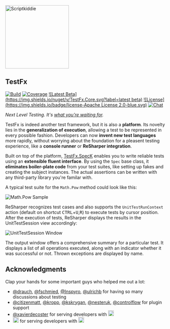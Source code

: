 <img src="http://matkoch.github.io/TestFx/gangsterscriptkiddie.gif" height="200px" alt="Scriptkiddie" />

## TestFx

[![Build](https://img.shields.io/teamcity/codebetter/Testfx_Ci.svg?label=master)](http://teamcity.codebetter.com/project.html?projectId=Testfx)
[![Coverage](https://img.shields.io/teamcity/coverage/Testfx_Ci.svg)](http://teamcity.codebetter.com/viewLog.html?buildTypeId=Testfx_Ci&buildId=lastSuccessful&tab=coverage_dotnet)
[![Latest Beta](https://img.shields.io/nuget/v/TestFx.Core.svg?label=latest beta)](http://nuget.org/packages/TestFx.Core)
[![License](https://img.shields.io/badge/license-Apache License 2.0-blue.svg)](https://github.com/matkoch/TestFx/blob/master/LICENSE)
[![Chat](https://img.shields.io/badge/gitter-join_chat-ff69b4.svg)](https://gitter.im/matkoch/TestFx)

*Next Level Testing. It's [what you're waiting for](https://github.com/matkoch/TestFx/wiki/Motivation).*

TestFx is indeed another test framework, but it is also a **platform**. Its novelty lies in the **generalization of execution**, allowing a test to be represented in every possible fashion. Developers can now **invent new test languages** more rapidly, without worrying about the foundation for a pleasent testing experience, like a **console runner** or **ReSharper integration**.

Built on top of the platform, [TestFx.SpecK](https://github.com/matkoch/TestFx/wiki/SpecK) enables you to write reliable tests using an **extensible fluent interface**. By using the `Spec` base class, it **eliminates boiler-plate code** from your test suites, like setting up fakes and creating the subject instances. The actual assertions can be written with any third-party library you're familar with.

A typical test suite for the `Math.Pow` method could look like this:

![Math.Pow Sample](http://matkoch.github.io/TestFx/math_pow-1.png)

ReSharper recognizes test cases and also supports the `UnitTestRunContext` action (default on shortcut <kbd>CTRL</kbd>+<kbd>U</kbd>,<kbd>R</kbd>) to execute tests by cursor position. After the execution of tests, ReSharper displays the results in the UnitTestSession view accordingly:

![UnitTestSession Window](http://matkoch.github.io/TestFx/unit_test_session-1.png)

The output window offers a comprehensive summary for a particular test. It displays a list of all operations executed, along with an indicator whether it was successful or not. Thrown exceptions are displayed by name.

## Acknowledgments

Clap your hands for some important guys who helped me out a lot:

- [@drauch](https://github.com/drauch), [@fschmied](https://github.com/fschmied), [@Inspyro](https://github.com/Inspyro), [@ulrichb](https://github.com/ulrichb) for having so many discussions about testing
- [@citizenmatt](https://github.com/citizenmatt), [@kropp](https://github.com/kropp), [@kskrygan](https://github.com/kskrygan), [@nesteruk](https://github.com/nesteruk),  [@controlflow](https://github.com/controlflow) for plugin support
- [@xavierdecoster](https://github.com/xavierdecoster) for serving developers with [<img src="http://matkoch.github.io/TestFx/myget.png" height="18px" />](http://myget.org/)
- [<img src="http://matkoch.github.io/TestFx/jetbrains.png" height="18px"/>](http://www.jetbrains.com) for serving developers with [<img src="http://matkoch.github.io/TestFx/codebetter.png" height="18px"/>](http://codebetter.com/)
